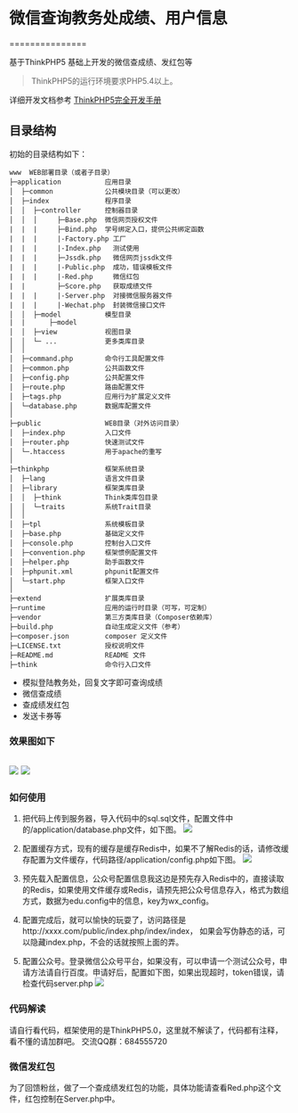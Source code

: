 # 微信查询教务处成绩、用户信息


===============

基于ThinkPHP5 基础上开发的微信查成绩、发红包等

> ThinkPHP5的运行环境要求PHP5.4以上。

详细开发文档参考 [ThinkPHP5完全开发手册](http://www.kancloud.cn/manual/thinkphp5)

## 目录结构

初始的目录结构如下：

~~~
www  WEB部署目录（或者子目录）
├─application           应用目录
│  ├─common             公共模块目录（可以更改）
│  ├─index              程序目录
│  │  ├─controller      控制器目录
│  │  │     ├─Base.php  微信网页授权文件
|  |  |     ├─Bind.php  学号绑定入口，提供公共绑定函数
|  |  |     |-Factory.php 工厂
|  |  |     |-Index.php   测试使用
|  |  |     ├─Jssdk.php   微信网页jssdk文件
|  |  |     |-Public.php  成功，错误模板文件
|  |  |     |-Red.php     微信红包 
|  |        ├─Score.php   获取成绩文件
|  |  |     |-Server.php  对接微信服务器文件
|  |  |     |-Wechat.php  封装微信接口文件 
│  │  ├─model           模型目录
|  |      ├─model     
│  │  ├─view            视图目录
│  │  └─ ...            更多类库目录
│  │
│  ├─command.php        命令行工具配置文件
│  ├─common.php         公共函数文件
│  ├─config.php         公共配置文件
│  ├─route.php          路由配置文件
│  ├─tags.php           应用行为扩展定义文件
│  └─database.php       数据库配置文件
│
├─public                WEB目录（对外访问目录）
│  ├─index.php          入口文件
│  ├─router.php         快速测试文件
│  └─.htaccess          用于apache的重写
│
├─thinkphp              框架系统目录
│  ├─lang               语言文件目录
│  ├─library            框架类库目录
│  │  ├─think           Think类库包目录
│  │  └─traits          系统Trait目录
│  │
│  ├─tpl                系统模板目录
│  ├─base.php           基础定义文件
│  ├─console.php        控制台入口文件
│  ├─convention.php     框架惯例配置文件
│  ├─helper.php         助手函数文件
│  ├─phpunit.xml        phpunit配置文件
│  └─start.php          框架入口文件
│
├─extend                扩展类库目录
├─runtime               应用的运行时目录（可写，可定制）
├─vendor                第三方类库目录（Composer依赖库）
├─build.php             自动生成定义文件（参考）
├─composer.json         composer 定义文件
├─LICENSE.txt           授权说明文件
├─README.md             README 文件
├─think                 命令行入口文件
~~~

- 模拟登陆教务处，回复文字即可查询成绩
- 微信查成绩
- 查成绩发红包
- 发送卡券等

### **效果图如下**
![](https://github.com/Leslin/PHP-Educational-Administration/blob/master/screenshot/11.png)
![](https://github.com/Leslin/PHP-Educational-Administration/blob/master/screenshot/22.png)
------------

### **如何使用**

1. 把代码上传到服务器，导入代码中的sql.sql文件，配置文件中的/application/database.php文件，如下图。
![](https://github.com/Leslin/PHP-Educational-Administration/blob/master/screenshot/3.png)
1. 配置缓存方式，现有的缓存是缓存Redis中，如果不了解Redis的话，请修改缓存配置为文件缓存，代码路径/application/config.php如下图。
![](https://github.com/Leslin/PHP-Educational-Administration/blob/master/screenshot/4.png)
1. 预先载入配置信息，公众号配置信息我这边是预先存入Redis中的，直接读取的Redis，如果使用文件缓存或Redis，请预先把公众号信息存入，格式为数组方式，数据为edu.config中的信息，key为wx_config。

1. 配置完成后，就可以愉快的玩耍了，访问路径是http://xxxx.com/public/index.php/index/index， 如果会写伪静态的话，可以隐藏index.php，不会的话就按照上面的弄。

1. 配置公众号。登录微信公众号平台，如果没有，可以申请一个测试公众号，申请方法请自行百度。申请好后，配置如下图，如果出现超时，token错误，请检查代码server.php
![](https://github.com/Leslin/PHP-Educational-Administration/blob/master/screenshot/5.png)

### **代码解读**
请自行看代码，框架使用的是ThinkPHP5.0，这里就不解读了，代码都有注释，看不懂的请加群吧。
交流QQ群：684555720

### **微信发红包**
为了回馈粉丝，做了一个查成绩发红包的功能，具体功能请查看Red.php这个文件，红包控制在Server.php中。
